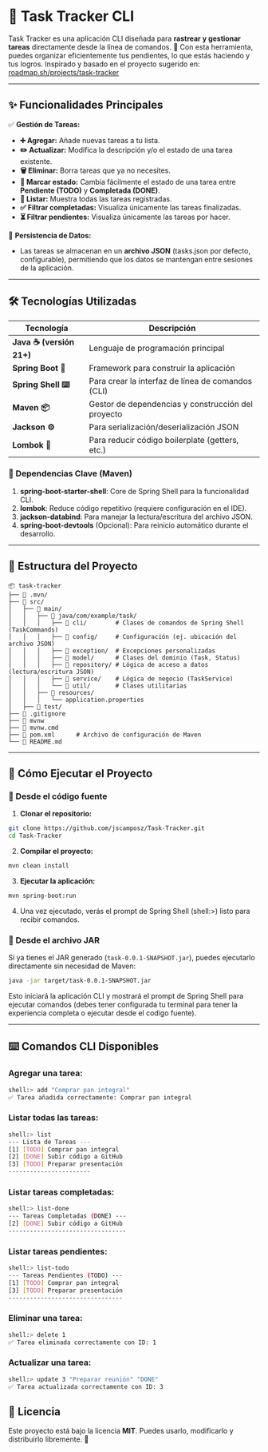 # 📌 Task Tracker CLI

Task Tracker es una aplicación CLI diseñada para **rastrear y gestionar tareas** directamente desde la línea de comandos. 🚀 Con esta herramienta, puedes organizar eficientemente tus pendientes, lo que estás haciendo y tus logros.
Inspirado y basado en el proyecto sugerido en: [roadmap.sh/projects/task-tracker](https://roadmap.sh/projects/task-tracker)

---

## ✨ Funcionalidades Principales

✅ **Gestión de Tareas:**

- **➕ Agregar:** Añade nuevas tareas a tu lista.
- **✏️ Actualizar:** Modifica la descripción y/o el estado de una tarea existente.
- **🗑️ Eliminar:** Borra tareas que ya no necesites.
- **🚦 Marcar estado:** Cambia fácilmente el estado de una tarea entre **Pendiente (TODO)** y **Completada (DONE)**.
- **📄 Listar:** Muestra todas las tareas registradas.
- **✅ Filtrar completadas:** Visualiza únicamente las tareas finalizadas.
- **⏳ Filtrar pendientes:** Visualiza únicamente las tareas por hacer.

💾 **Persistencia de Datos:**

- Las tareas se almacenan en un **archivo JSON** (tasks.json por defecto, configurable), permitiendo que los datos se mantengan entre sesiones de la aplicación.

---

## 🛠️ Tecnologías Utilizadas

| Tecnología               | Descripción                                        |
| ------------------------ | -------------------------------------------------- |
| **Java ☕ (versión 21+)** | Lenguaje de programación principal                 |
| **Spring Boot 🚀**       | Framework para construir la aplicación             |
| **Spring Shell ⌨️**      | Para crear la interfaz de línea de comandos (CLI)  |
| **Maven 📦**             | Gestor de dependencias y construcción del proyecto |
| **Jackson ⚙️**           | Para serialización/deserialización JSON            |
| **Lombok 🧱**            | Para reducir código boilerplate (getters, etc.)    |

### 📌 Dependencias Clave (Maven)

1. **spring-boot-starter-shell**: Core de Spring Shell para la funcionalidad CLI.
2. **lombok**: Reduce código repetitivo (requiere configuración en el IDE).
3. **jackson-databind**: Para manejar la lectura/escritura del archivo JSON.
4. **spring-boot-devtools** (Opcional): Para reinicio automático durante el desarrollo.

---

## 📂 Estructura del Proyecto 

```
📦 task-tracker
├── 📁 .mvn/
├── 📁 src/
│   ├── 📁 main/
│   │   ├── 📁 java/com/example/task/
│   │   │   ├── 📁 cli/        # Clases de comandos de Spring Shell (TaskCommands)
│   │   │   ├── 📁 config/     # Configuración (ej. ubicación del archivo JSON)
│   │   │   ├── 📁 exception/  # Excepciones personalizadas
│   │   │   ├── 📁 model/      # Clases del dominio (Task, Status)
│   │   │   ├── 📁 repository/ # Lógica de acceso a datos (lectura/escritura JSON)
│   │   │   ├── 📁 service/    # Lógica de negocio (TaskService)
│   │   │   └── 📁 util/       # Clases utilitarias
│   │   ├── 📁 resources/
│   │   │   └── application.properties
│   ├── 📁 test/
├── 📄 .gitignore
├── 📄 mvnw
├── 📄 mvnw.cmd
├── 📄 pom.xml      # Archivo de configuración de Maven
└── 📄 README.md
```

---

## 🚀 Cómo Ejecutar el Proyecto

### 🔹 Desde el código fuente

1. **Clonar el repositorio:**

```bash
git clone https://github.com/jscamposz/Task-Tracker.git
cd Task-Tracker
```

2. **Compilar el proyecto:**

```bash
mvn clean install
```

3. **Ejecutar la aplicación:**

```bash
mvn spring-boot:run
```

4. Una vez ejecutado, verás el prompt de Spring Shell (shell:>) listo para recibir comandos.

### 🔹 Desde el archivo JAR

Si ya tienes el JAR generado (`task-0.0.1-SNAPSHOT.jar`), puedes ejecutarlo directamente sin necesidad de Maven:

```bash
java -jar target/task-0.0.1-SNAPSHOT.jar
```

Esto iniciará la aplicación CLI y mostrará el prompt de Spring Shell para ejecutar comandos (debes tener configurada tu terminal para tener la experiencia completa o ejecutar desde el codigo fuente).

---

## ⌨️ Comandos CLI Disponibles

### Agregar una tarea:
```bash
shell:> add "Comprar pan integral"
✅ Tarea añadida correctamente: Comprar pan integral
```

### Listar todas las tareas:
```bash
shell:> list
--- Lista de Tareas ---
[1] [TODO] Comprar pan integral
[2] [DONE] Subir código a GitHub
[3] [TODO] Preparar presentación
-----------------------
```

### Listar tareas completadas:
```bash
shell:> list-done
--- Tareas Completadas (DONE) ---
[2] [DONE] Subir código a GitHub
---------------------------------
```

### Listar tareas pendientes:
```bash
shell:> list-todo
--- Tareas Pendientes (TODO) ---
[1] [TODO] Comprar pan integral
[3] [TODO] Preparar presentación
--------------------------------
```

### Eliminar una tarea:
```bash
shell:> delete 1
✅ Tarea eliminada correctamente con ID: 1
```

### Actualizar una tarea:
```bash
shell:> update 3 "Preparar reunión" "DONE"
✅ Tarea actualizada correctamente con ID: 3
```



## 📜 Licencia

Este proyecto está bajo la licencia **MIT**. Puedes usarlo, modificarlo y distribuirlo libremente. 🎉

